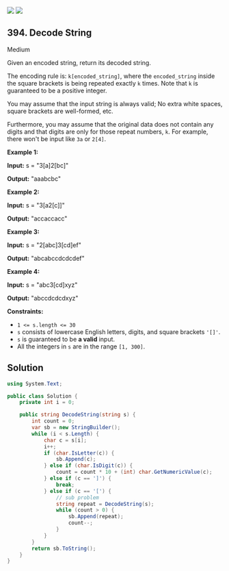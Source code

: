 [![](https://img.shields.io/github/stars/javadev/LeetCode-in-All?label=Stars&style=flat-square)](https://github.com/javadev/LeetCode-in-All)
[![](https://img.shields.io/github/forks/javadev/LeetCode-in-All?label=Fork%20me%20on%20GitHub%20&style=flat-square)](https://github.com/javadev/LeetCode-in-All/fork)

## 394\. Decode String

Medium

Given an encoded string, return its decoded string.

The encoding rule is: `k[encoded_string]`, where the `encoded_string` inside the square brackets is being repeated exactly `k` times. Note that `k` is guaranteed to be a positive integer.

You may assume that the input string is always valid; No extra white spaces, square brackets are well-formed, etc.

Furthermore, you may assume that the original data does not contain any digits and that digits are only for those repeat numbers, `k`. For example, there won't be input like `3a` or `2[4]`.

**Example 1:**

**Input:** s = "3[a]2[bc]"

**Output:** "aaabcbc" 

**Example 2:**

**Input:** s = "3[a2[c]]"

**Output:** "accaccacc" 

**Example 3:**

**Input:** s = "2[abc]3[cd]ef"

**Output:** "abcabccdcdcdef" 

**Example 4:**

**Input:** s = "abc3[cd]xyz"

**Output:** "abccdcdcdxyz" 

**Constraints:**

*   `1 <= s.length <= 30`
*   `s` consists of lowercase English letters, digits, and square brackets `'[]'`.
*   `s` is guaranteed to be **a valid** input.
*   All the integers in `s` are in the range `[1, 300]`.

## Solution

```csharp
using System.Text;

public class Solution {
    private int i = 0;

    public string DecodeString(string s) {
        int count = 0;
        var sb = new StringBuilder();
        while (i < s.Length) {
            char c = s[i];
            i++;
            if (char.IsLetter(c)) {
                sb.Append(c);
            } else if (char.IsDigit(c)) {
                count = count * 10 + (int) char.GetNumericValue(c);
            } else if (c == ']') {
                break;
            } else if (c == '[') {
                // sub problem
                string repeat = DecodeString(s);
                while (count > 0) {
                    sb.Append(repeat);
                    count--;
                }
            }
        }
        return sb.ToString();
    }
}
```